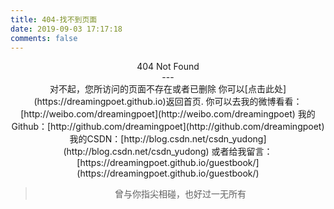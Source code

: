 ```yaml
---
title: 404-找不到页面
date: 2019-09-03 17:17:18
comments: false
---
```

<center>404 Not Found<center>
---
<center>
对不起，您所访问的页面不存在或者已删除
你可以[点击此处](https://dreamingpoet.github.io)返回首页.
你可以去我的微博看看：[http://weibo.com/dreamingpoet](http://weibo.com/dreamingpoet)
我的Github：[http://github.com/dreamingpoet](http://github.com/dreamingpoet)
我的CSDN：[http://blog.csdn.net/csdn_yudong](http://blog.csdn.net/csdn_yudong)
或者给我留言：[https://dreamingpoet.github.io/guestbook/](https://dreamingpoet.github.io/guestbook/)
</center>

<blockquote class="blockquote-center">
    曾与你指尖相碰，也好过一无所有
</blockquote>

